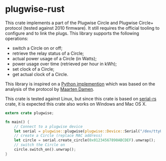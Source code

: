 # plugwise-rust

This crate implements a part of the Plugwise Circle and Plugwise Circle+ protocol (tested against
2010 firmware). It still requires the official tooling to configure and to link the plugs. This
library supports the following operations:
                                                                                                  
* switch a Circle on or off;
* retrieve the relay status of a Circle;
* actual power usage of a Circle (in Watts);
* power usage over time (retrieved per hour in kWh);
* set clock of a Circle;
* get actual clock of a Circle.
                                                                                                  
This library is inspired on a
[Python implemention](https://bitbucket.org/hadara/python-plugwise/wiki/Home) which was based
on the analysis of the protocol by
[Maarten Damen](http://www.maartendamen.com/category/plugwise-unleashed/).
                                                                                                  
This crate is tested against Linux, but since this crate is based on
[serial-rs](https://github.com/dcuddeback/serial-rs) crate, it is expected this crate also works
on Windows and Mac OS X.

```rust
extern crate plugwise;

fn main() {
    // Connect to a plugwise device
    let serial = plugwise::plugwise(plugwise::Device::Serial("/dev/ttyUSB0")).unwrap();
    // create a Circle (replace MAC address)
    let circle = serial.create_circle(0x01234567890ABCDEF).unwrap();
    // switch the Circle on
    circle.switch_on().unwrap();
}
```
